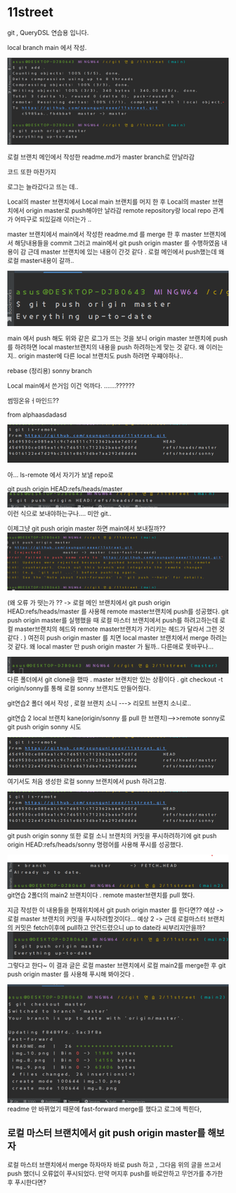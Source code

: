 # 11street

git , QueryDSL 연습용 입니다. 





local branch main 에서 작성.

![img.png](img.png)

로컬 브랜치 메인에서 작성한 readme.md가 master branch로 안날라감

코드 또한 마찬가지 

로그는 늘라갔다고 뜨는 데..

Local의 master 브랜치에서 Local main 브랜치를 머지 한 후
Local의 master 브랜치에서  origin master로 push해야만 날라감
remote repository랑 local repo 관계가 어따구로 되있길래 이러는가 ..

master 브랜치에서 main에서 작성한 readme.md 를 merge 한 후
master 브랜치에서 해당내용들을 commit 
그러고 main에서  git push origin master 를 수행하였음
내용이 감 근데 master 브랜치에 있는 내용이 간것 같다 . 
로컬 메인에서 push했는데 왜 로컬 master내용이 갈까..

![img_1.png](img_1.png)

main 에서 push 해도 위와 같은 로그가 뜨는 것을 보니 
origin master 브랜치에 push 를 하려하면 local master브랜치의 내용을
push 하려하는게 맞는 것 같다. 
왜 이러는지.. origin master에 다른 local 브랜치도 push 하려면 우쨰야하나..



rebase (정리용)
sonny branch 

Local  main에서 쓴거임 
이건 억까다.
.......??????



썸띵온유ㅓ마인드??

from alphaasdadasd


![img_2.png](img_2.png)

아... ls-remote 에서 자기가 보낼 repo로

git push origin HEAD:refs/heads/master
![img_4.png](img_4.png)
이런 식으로 보내야하는구나.... 미안 git..

이제그냥 git push origin master 하면 main에서 보내질까??
![img_5.png](img_5.png)

(왜 오류 가 떳는가 ?? -> 로컬 메인 브랜치에서 git push origin HEAD:refs/heads/master 를 사용해
remote master브랜치에 push를 성공했다.
git push origin master를 실행했을 때 로컬 마스터 브랜치에서 push를 하려고하는데 
로컬 master브랜치의 헤드와 remote master브랜치가 가리키는 헤드가 달라서 그런 것 같다 .
)
여전히 push origin master 를 치면
local master 브랜치에서 merge 하려는 것 같다.
왜 local master 만 push origin master 가 될까.. 다른애로 못바꾸나...


![img_7.png](img_7.png)
다른 폴더에서 git clone을 했따 .
master 브랜치만 있는 상황이다 .
git checkout -t origin/sonny를 통해 
로컬 sonny 브랜치도 만들어줬다.


git연습2 폴더 에서 작성 , 로컬 브랜치 소니 ---> 리모트 브랜치 소니로..

git연습 2 local 브랜치 kane(origin/sonny 를 pull 한 브랜치)-->>remote sonny로
git push origin sonny 시도

![img_2.png](img_2.png)
여기서도 처음 생성한 로컬 sonny 브랜치에서 push 하려고함.


![img_3.png](img_3.png)
git push origin sonny 또한 로컬 소니 브랜치의 커밋을 푸시하려하기에
git push origin HEAD:refs/heads/sonny 명령어를 사용해 푸시를 성공했다.


![img_8.png](img_8.png)
git연습 2폴더의 main2 브랜치이다 . remote master브랜치를 pull 했다.

지금 작성한 이 내용들을 현재위치에서 git push origin master 를 한다면??
예상 -> 로컬 master 브랜치의 커밋을 푸시하려할것이다...
예상 2 -> 근데 로컬마스터 브랜치의 커밋은 fetch이후에 pull하고 안건드렸으니 up to date라 씨부리지안을까?
![img_10.png](img_10.png)
그렇다고 한다~ 
이 결과 글은 로컬 master 브랜치에서 로컬 main2를 merge한 후 
git push origin master 를 사용해 푸시해 봐야것다 .

![img_11.png](img_11.png)
readme 만 바뀌었기 때문에 fast-forward merge를 했다고 로그에 찍힌다,

로컬 마스터 브랜치에서 git push origin master를 해보자
----
로컬 마스터 브랜치에서 merge 하자마자 바로  push 하고 ,
그다음 위의 글을 쓰고서 push 했더니 오류없이 푸시되었다. 
만약 머지후 push를 바로안하고 무언가를 추가한 후 푸시한다면?

